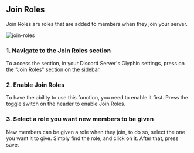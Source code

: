 ## Join Roles

Join Roles are roles that are added to members when they join your server.

![join-roles](https://clickette.net/u/F0hV91.png)

### 1. Navigate to the Join Roles section 
To access the section, in your Discord Server's Glyphin settings, press on the "Join Roles" section on the sidebar.

### 2. Enable Join Roles
To have the ability to use this function, you need to enable it first. Press the toggle switch on the header to enable Join Roles.

### 3. Select a role you want new members to be given
New members can be given a role when they join, to do so, select the one you want it to give. Simply find the role, and click on it. After that, press save.
